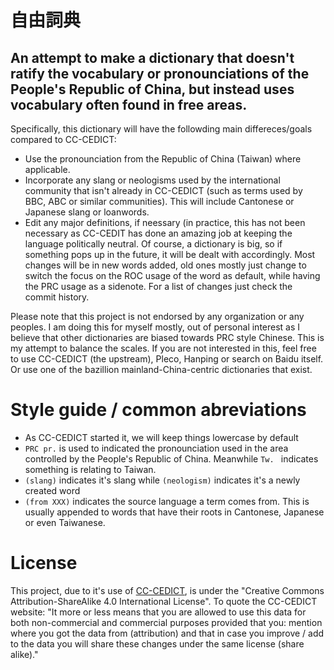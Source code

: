 # 自由詞典

## An attempt to make a dictionary that doesn't ratify the vocabulary or pronounciations of the People's Republic of China, but instead uses vocabulary often found in free areas.

Specifically, this dictionary will have the followding main differeces/goals compared to CC-CEDICT:

- Use the pronounciation from the Republic of China (Taiwan) where applicable.
- Incorporate any slang or neologisms used by the international community that isn't already in CC-CEDICT (such as terms used by BBC, ABC or similar communities). This will include Cantonese or Japanese slang or loanwords.
- Edit any major definitions, if neessary (in practice, this has not been necessary as CC-CEDIT has done an amazing job at keeping the language politically neutral. Of course, a dictionary is big, so if something pops up in the future, it will be dealt with accordingly. Most changes will be in new words added, old ones mostly just change to switch the focus on the ROC usage of the word as default, while having the PRC usage as a sidenote. For a list of changes just check the commit history. 

Please note that this project is not endorsed by any organization or any peoples. I am doing this for myself mostly, out of personal interest as I believe that other dictionaries are biased towards PRC style Chinese. This is my attempt to balance the scales. 
If you are not interested in this, feel free to use CC-CEDICT (the upstream), Pleco, Hanping or search on Baidu itself. Or use one of the bazillion mainland-China-centric dictionaries that exist.

# Style guide / common abreviations
 - As CC-CEDICT started it, we will keep things lowercase by default
 - `PRC pr.` is used to indicated the pronounciation used in the area controlled by the People's Republic of China. Meanwhile `Tw. ` indicates something is relating to Taiwan.
 - `(slang)` indicates it's slang while `(neologism)` indicates it's a newly created word
 - `(from XXX)` indicates the source language a term comes from. This is usually appended to words that have their roots in Cantonese, Japanese or even Taiwanese.

# License

This project, due to it's use of [CC-CEDICT](https://www.mdbg.net/chinese/dictionary?page=cc-cedict), is under the "Creative Commons Attribution-ShareAlike 4.0 International License". To quote the CC-CEDICT website: "It more or less means that you are allowed to use this data for both non-commercial and commercial purposes provided that you: mention where you got the data from (attribution) and that in case you improve / add to the data you will share these changes under the same license (share alike)."
